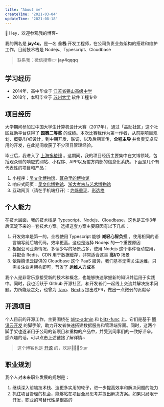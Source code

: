 ```yaml
---
title: "About me"
createTime: "2021-03-04"
updateTime: "2021-08-18"
---
```


👋 Hey，欢迎参观我的博客~

我的网名是 **jay4q**，是一名 **全栈** 开发工程师，在公司负责业务架构的搭建和维护工作，目前技术栈是 Nodejs、Typescript、Cloudbase

> 联系我：微信搜索👉 **jay4qqqq**

## 学习经历

+ 2014年，高中毕业于 [江苏省锡山高级中学](http://www.jxshs.cn/)
+ 2018年，本科毕业于 [苏州大学](http://www.suda.edu.cn/) 软件工程专业

## 项目经历

大学期间参加过中国大学生计算机设计大赛（2017年），通过「益助社区」这个社区互助平台获得了 **国赛二等奖** 的成绩。本次比赛我作为第一作者，从前期项目规划、概要/详细设计，到中期开发、联调，以及后期宣传，**全程主导** 并负责安卓应用的开发，在此期间收获了不少项目管理经验。

毕业后，我进入了 [上海多棱镜](https://www.3lengjing.com/) 。这期间，我的项目经历主要集中在文博领域，包括观众侧的响应式网站、小程序、APP以及馆方内部的信息化系统。下面是几个有代表性的项目和产品：

1. 小程序：[吴文化博物馆](weixin://dl/business/?t=Sg1vnJGqgjv)、[耳朵里的博物馆](weixin://dl/business/?t=6TGEiN2CPQh)
2. 响应式网页：[吴文化博物馆](https://www.wuzhongmuseum.com/)、[浙大考古与艺术博物馆](https://zjumaa.zju.edu.cn/home)
3. 互动网页（请在手机端打开）：[灼烁重现](https://wm.kzl.la/shm/zscx/)、[彩选格](https://spa.museshow.cn/jsjy-cxg/)

## 个人能力

在技术层面，我的技术栈是 Typescript、Nodejs、Cloudbase，这也是工作3年后沉淀下来的一套技术方案。选择这套方案主要原因有以下几点：

1. 开发效率是第一的，全栈使用 Typescript 能够 **减轻心智负担** ，使用相同的语言编写前后端代码，效率更高。这也是选择 Nodejs 的一个重要原因
2. 根据公司业务情况，多读少写的场景占多，使用 Nodejs 这个事件驱动应用，并配合 Redis、CDN 用于数据缓存，非常适合这类 **高I/O** 场景
3. 依靠腾讯云提供的 Cloudbase 这个 PaaS 服务，我们基本无需关注运维，只需关注业务架构即可，节省了 **运维人力成本**

我个人是非常乐意接受新的技术和概念，也能够快速掌握新的知识并运用于实践中。同时，我也活跃于 Github 开源社区，和开发者们一起线上交流并解决技术问题。力所能及之处，也曾为 [Taro](https://github.com/NervJS/taro)、[Nextjs](http://nextjs.com/) 提出过PR，做出一点微弱的贡献😀

## 开源项目

个人目前的开源工作，主要围绕在 [blitz-admin](https://github.com/jay4q/blitz-admin) 和 [blitz-func](https://github.com/jay4q/blitz-func) 上。它们是基于 [腾讯云开发](https://www.cloudbase.net/) 的脚手架，助力开发者快速搭建数据服务和管理端界面。同时，这两个脚手架也逐渐用于公司的新项目和重构的产品中，并受到同事们的一致好评😀。感兴趣的话，可以点击上述链接了解详情~

> 这个博客也是 [开源](https://github.com/jay4q/blog) 的，欢迎🌟🌟🌟Star

## 职业规划

我个人对未来职业发展的规划是：

1. 继续深入前端技术栈、造更多实用的轮子，进一步提高效率和解决问题的能力
2. 抓住项目管理的机会，能够站在项目全局思考并提出解决方案。如果只局限于开发，职业的可替代性是很高的

